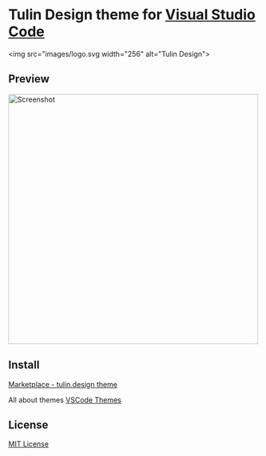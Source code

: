 # Tulin Design theme for [Visual Studio Code](https://code.visualstudio.com)

<img src="images/logo.svg width="256" alt="Tulin Design">

## Preview

<a href="https://tulin.design" target="_blank"><img src="https://tulin.design/github/screenshot.jpg" width="500" alt="Screenshot"></a>

## Install

[Marketplace - tulin.design theme](https://marketplace.visualstudio.com/items?itemName=tulindesign.tulindesign)

All about themes [VSCode Themes](https://code.visualstudio.com/docs/getstarted/themes)

## License
[MIT License](https://github.com/tulindesign/vscode_theme/blob/main/LICENSE.txt)
